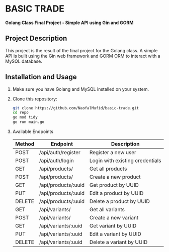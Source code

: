 # BASIC TRADE
**Golang Class Final Project - Simple API using Gin and GORM**

## Project Description

This project is the result of the final project for the Golang class. A simple API is built using the Gin web framework and GORM ORM to interact with a MySQL database.

## Installation and Usage

1. Make sure you have Golang and MySQL installed on your system.

2. Clone this repository:

   ```bash
   git clone https://github.com/NaofalMufid/basic-trade.git
   cd repo
   go mod tidy
   go run main.go
   ``````

3. Available Endpoints

    | Method | Endpoint                    | Description                   |
    | ------ | --------------------------- | ----------------------------- |
    | POST   | /api/auth/register          | Register a new user           |
    | POST   | /api/auth/login             | Login with existing credentials |
    | GET    | /api/products/              | Get all products              |
    | POST   | /api/products/              | Create a new product          |
    | GET    | /api/products/:uuid         | Get product by UUID           |
    | PUT    | /api/products/:uuid         | Edit a product by UUID        |
    | DELETE | /api/products/:uuid         | Delete a product by UUID      |
    | GET    | /api/variants/              | Get all variants              |
    | POST   | /api/variants/              | Create a new variant          |
    | GET    | /api/variants/:uuid         | Get variant by UUID           |
    | PUT    | /api/variants/:uuid         | Edit a variant by UUID        |
    | DELETE | /api/variants/:uuid         | Delete a variant by UUID      |

